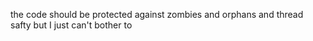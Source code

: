 the code should be protected against zombies and orphans and thread safty but I just can't bother to
